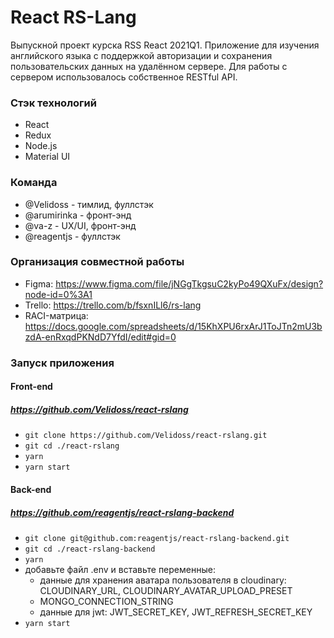 # React RS-Lang

Выпускной проект курска RSS React 2021Q1. Приложение для изучения английского языка с поддержкой авторизации и сохранения пользовательских данных на удалённом сервере. Для работы с сервером использовалось собственное RESTful API.

### Стэк технологий

 - React
 - Redux
 - Node.js
 - Material UI

### Команда

 - @Velidoss - тимлид, фуллстэк
 - @arumirinka - фронт-энд
 - @va-z - UX/UI, фронт-энд
 - @reagentjs - фуллстэк

### Организация совместной работы

- Figma: https://www.figma.com/file/jNGgTkgsuC2kyPo49QXuFx/design?node-id=0%3A1
- Trello: https://trello.com/b/fsxnILl6/rs-lang
- RACI-матрица: https://docs.google.com/spreadsheets/d/15KhXPU6rxArJ1ToJTn2mU3bzdA-enRxqdPKNdD7YfdI/edit#gid=0

### Запуск приложения

#### Front-end

##### https://github.com/Velidoss/react-rslang

 - `git clone https://github.com/Velidoss/react-rslang.git`
 - `git cd ./react-rslang`
 - `yarn`
 - `yarn start`

#### Back-end

##### https://github.com/reagentjs/react-rslang-backend

 - `git clone git@github.com:reagentjs/react-rslang-backend.git`
 - `git cd ./react-rslang-backend`
 - `yarn`
 - добавьте файл .env и вставьте переменные: 
      - данные для хранения аватара пользователя в cloudinary: CLOUDINARY_URL, CLOUDINARY_AVATAR_UPLOAD_PRESET 
      - MONGO_CONNECTION_STRING
      - данные для jwt: JWT_SECRET_KEY, JWT_REFRESH_SECRET_KEY
 - `yarn start`

